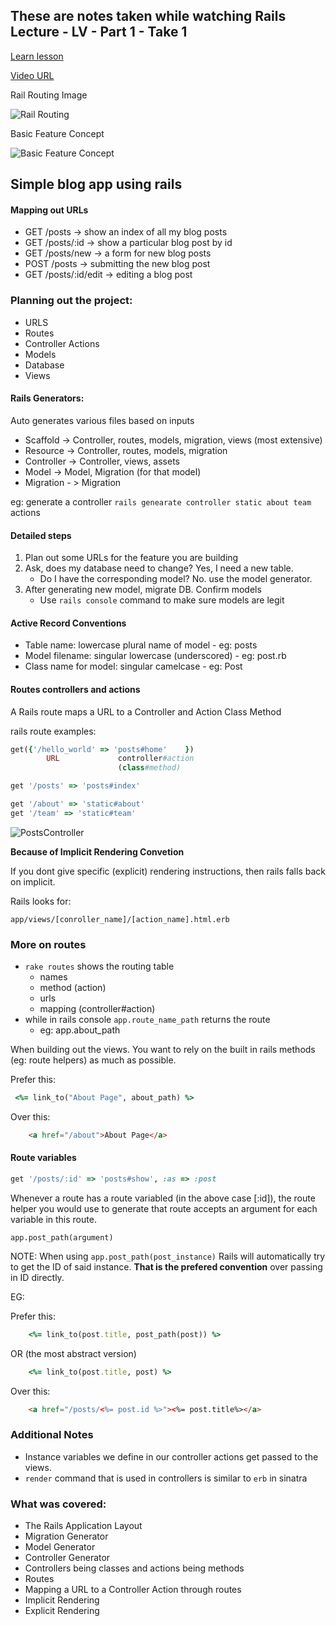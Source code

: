 ## These are notes taken while watching Rails Lecture - LV - Part 1 - Take 1

[Learn lesson](https://learn.co/tracks/full-stack-web-development/rails/introduction-to-rails/rails-hello-world)

[Video URL](https://www.youtube.com/watch?v=KKQ8lpEyw2g)

Rail Routing Image

![Rail Routing](http://i.imgur.com/lGvsqIA.png)

Basic Feature Concept

![Basic Feature Concept](http://i.imgur.com/He1p0wy.png)

## Simple blog app using rails

#### Mapping out URLs

* GET /posts -> show an index of all my blog posts
* GET /posts/:id -> show a particular blog post by id
* GET /posts/new -> a form for new blog posts
* POST /posts -> submitting the new blog post
* GET /posts/:id/edit -> editing a blog post

### Planning out the project:

* URLS
* Routes
* Controller Actions
* Models
* Database
* Views

#### Rails Generators:

Auto generates various files based on inputs

* Scaffold -> Controller, routes, models, migration, views (most extensive)
* Resource -> Controller, routes, models, migration
* Controller -> Controller, views, assets
* Model -> Model, Migration (for that model)
* Migration - > Migration

eg: generate a controller
`rails genearate controller static about team`
                                    actions


#### Detailed steps

1. Plan out some URLs for the feature you are building
2. Ask, does my database need to change? Yes, I need a new table.
    * Do I have the corresponding model? No. use the model generator.
4. After generating new model, migrate DB. Confirm models
    * Use `rails console` command to make sure models are legit


#### Active Record Conventions

* Table name: lowercase plural name of model - eg: posts
* Model filename: singular lowercase (underscored) - eg: post.rb
* Class name for model: singular camelcase - eg: Post


#### Routes controllers and actions

A Rails route maps a URL to a Controller and Action
                                Class        Method

rails route examples:

```ruby
get({'/hello_world' => 'posts#home'    })
        URL             controller#action
                        (class#method)
```

```ruby
get '/posts' => 'posts#index'
```

```ruby
get '/about' => 'static#about'
get '/team' => 'static#team'
```

![PostsController](http://i.imgur.com/y7jYRgr.png)

**Because of Implicit Rendering Convetion**

If you dont give specific (explicit) rendering instructions, then rails falls back on implicit.

Rails looks for:

`app/views/[conroller_name]/[action_name].html.erb`

### More on routes

* `rake routes` shows the routing table
    * names
    * method (action)
    * urls
    * mapping (controller#action)
* while in rails console `app.route_name_path` returns the route
    * eg: app.about_path

When building out the views. You want to rely on the built in rails methods (eg: route helpers) as
much as possible.

Prefer this:
```ruby
 <%= link_to("About Page", about_path) %>
```

Over this:
```html
    <a href="/about">About Page</a>
```

#### Route variables

```ruby
get '/posts/:id' => 'posts#show', :as => :post
```

Whenever a route has a route variabled (in the above case [:id]), the route helper you would use to generate that route accepts an argument for each variable in this route.

`app.post_path(argument)`

NOTE: When using `app.post_path(post_instance)` Rails will automatically try to get the ID of said instance. **That is the prefered convention** over passing in ID directly.

EG:

Prefer this:
```ruby
    <%= link_to(post.title, post_path(post)) %>
```

OR (the most abstract version)
```ruby
    <%= link_to(post.title, post) %>
```

Over this:
```html
    <a href="/posts/<%= post.id %>"><%= post.title%></a>
```

### Additional Notes

* Instance variables we define in our controller actions get passed to the views.
* `render` command that is used in controllers is similar to `erb` in sinatra


### What was covered:

* The Rails Application Layout
* Migration Generator
* Model Generator
* Controller Generator
* Controllers being classes and actions being methods
* Routes
* Mapping a URL to a Controller Action through routes
* Implicit Rendering
* Explicit Rendering



